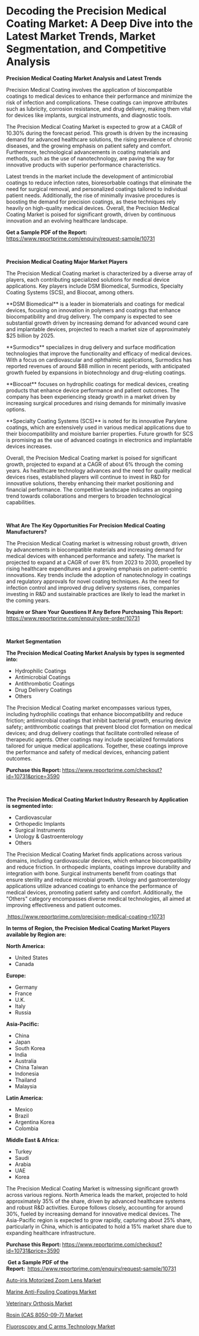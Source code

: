<p><h1>Decoding the Precision Medical Coating Market: A Deep Dive into the Latest Market Trends, Market Segmentation, and Competitive Analysis</h1></p><p><strong>Precision Medical Coating Market Analysis and Latest Trends</strong></p>
<p><p>Precision Medical Coating involves the application of biocompatible coatings to medical devices to enhance their performance and minimize the risk of infection and complications. These coatings can improve attributes such as lubricity, corrosion resistance, and drug delivery, making them vital for devices like implants, surgical instruments, and diagnostic tools.</p><p>The Precision Medical Coating Market is expected to grow at a CAGR of 10.30% during the forecast period. This growth is driven by the increasing demand for advanced healthcare solutions, the rising prevalence of chronic diseases, and the growing emphasis on patient safety and comfort. Furthermore, technological advancements in coating materials and methods, such as the use of nanotechnology, are paving the way for innovative products with superior performance characteristics.</p><p>Latest trends in the market include the development of antimicrobial coatings to reduce infection rates, bioresorbable coatings that eliminate the need for surgical removal, and personalized coatings tailored to individual patient needs. Additionally, the rise of minimally invasive procedures is boosting the demand for precision coatings, as these techniques rely heavily on high-quality medical devices. Overall, the Precision Medical Coating Market is poised for significant growth, driven by continuous innovation and an evolving healthcare landscape.</p></p>
<p><strong>Get a Sample PDF of the Report:&nbsp;</strong> <a href="https://www.reportprime.com/enquiry/request-sample/10731">https://www.reportprime.com/enquiry/request-sample/10731</a></p>
<p>&nbsp;</p>
<p><strong>Precision Medical Coating Major Market Players</strong></p>
<p><p>The Precision Medical Coating market is characterized by a diverse array of players, each contributing specialized solutions for medical device applications. Key players include DSM Biomedical, Surmodics, Specialty Coating Systems (SCS), and Biocoat, among others.</p><p>**DSM Biomedical** is a leader in biomaterials and coatings for medical devices, focusing on innovation in polymers and coatings that enhance biocompatibility and drug delivery. The company is expected to see substantial growth driven by increasing demand for advanced wound care and implantable devices, projected to reach a market size of approximately $25 billion by 2025.</p><p>**Surmodics** specializes in drug delivery and surface modification technologies that improve the functionality and efficacy of medical devices. With a focus on cardiovascular and ophthalmic applications, Surmodics has reported revenues of around $88 million in recent periods, with anticipated growth fueled by expansions in biotechnology and drug-eluting coatings.</p><p>**Biocoat** focuses on hydrophilic coatings for medical devices, creating products that enhance device performance and patient outcomes. The company has been experiencing steady growth in a market driven by increasing surgical procedures and rising demands for minimally invasive options.</p><p>**Specialty Coating Systems (SCS)** is noted for its innovative Parylene coatings, which are extensively used in various medical applications due to their biocompatibility and moisture barrier properties. Future growth for SCS is promising as the use of advanced coatings in electronics and implantable devices increases.</p><p>Overall, the Precision Medical Coating market is poised for significant growth, projected to expand at a CAGR of about 6% through the coming years. As healthcare technology advances and the need for quality medical devices rises, established players will continue to invest in R&D for innovative solutions, thereby enhancing their market positioning and financial performance. The competitive landscape indicates an ongoing trend towards collaborations and mergers to broaden technological capabilities.</p></p>
<p>&nbsp;</p>
<p><strong>What Are The Key Opportunities For Precision Medical Coating Manufacturers?</strong></p>
<p><p>The Precision Medical Coating market is witnessing robust growth, driven by advancements in biocompatible materials and increasing demand for medical devices with enhanced performance and safety. The market is projected to expand at a CAGR of over 8% from 2023 to 2030, propelled by rising healthcare expenditures and a growing emphasis on patient-centric innovations. Key trends include the adoption of nanotechnology in coatings and regulatory approvals for novel coating techniques. As the need for infection control and improved drug delivery systems rises, companies investing in R&D and sustainable practices are likely to lead the market in the coming years.</p></p>
<p><strong>Inquire or Share Your Questions If Any Before Purchasing This Report:</strong> <a href="https://www.reportprime.com/enquiry/pre-order/10731">https://www.reportprime.com/enquiry/pre-order/10731</a></p>
<p>&nbsp;</p>
<p><strong>Market Segmentation</strong></p>
<p><strong>The Precision Medical Coating Market Analysis by types is segmented into:</strong></p>
<p><ul><li>Hydrophilic Coatings</li><li>Antimicrobial Coatings</li><li>Antithrombotic Coatings</li><li>Drug Delivery Coatings</li><li>Others</li></ul></p>
<p><p>The Precision Medical Coating market encompasses various types, including hydrophilic coatings that enhance biocompatibility and reduce friction; antimicrobial coatings that inhibit bacterial growth, ensuring device safety; antithrombotic coatings that prevent blood clot formation on medical devices; and drug delivery coatings that facilitate controlled release of therapeutic agents. Other coatings may include specialized formulations tailored for unique medical applications. Together, these coatings improve the performance and safety of medical devices, enhancing patient outcomes.</p></p>
<p><strong>Purchase this Report:&nbsp;</strong><a href="https://www.reportprime.com/checkout?id=10731&price=3590">https://www.reportprime.com/checkout?id=10731&price=3590</a></p>
<p>&nbsp;</p>
<p><strong>The Precision Medical Coating Market Industry Research by Application is segmented into:</strong></p>
<p><ul><li>Cardiovascular</li><li>Orthopedic Implants</li><li>Surgical Instruments</li><li>Urology & Gastroenterology</li><li>Others</li></ul></p>
<p><p>The Precision Medical Coating Market finds applications across various domains, including cardiovascular devices, which enhance biocompatibility and reduce friction. In orthopedic implants, coatings improve durability and integration with bone. Surgical instruments benefit from coatings that ensure sterility and reduce microbial growth. Urology and gastroenterology applications utilize advanced coatings to enhance the performance of medical devices, promoting patient safety and comfort. Additionally, the "Others" category encompasses diverse medical technologies, all aimed at improving effectiveness and patient outcomes.</p></p>
<p><a href="https://www.reportprime.com/precision-medical-coating-r10731">&nbsp;https://www.reportprime.com/precision-medical-coating-r10731</a></p>
<p><strong>In terms of Region, the Precision Medical Coating Market Players available by Region are:</strong></p>
<p>
    <p> <strong> North America: </strong>
        <ul>
            <li>United States</li>
            <li>Canada</li>
        </ul>
        </p> 
    <p> <strong> Europe: </strong>
        <ul>
            <li>Germany</li>
            <li>France</li>
            <li>U.K.</li>
            <li>Italy</li>
            <li>Russia</li>
        </ul>
        </p> 
    <p> <strong> Asia-Pacific: </strong>
        <ul>
            <li>China</li>
            <li>Japan</li>
            <li>South Korea</li>
            <li>India</li>
            <li>Australia</li>
            <li>China Taiwan</li>
            <li>Indonesia</li>
            <li>Thailand</li>
            <li>Malaysia</li>
        </ul>
        </p> 
    <p> <strong> Latin America: </strong>
        <ul>
            <li>Mexico</li>
            <li>Brazil</li>
            <li>Argentina Korea</li>
            <li>Colombia</li>
        </ul>
        </p> 
    <p> <strong> Middle East & Africa: </strong>
        <ul>
            <li>Turkey</li>
            <li>Saudi</li>
            <li>Arabia</li>
            <li>UAE</li>
            <li>Korea</li>
        </ul>
    </p>
    </p>
<p><p>The Precision Medical Coating Market is witnessing significant growth across various regions. North America leads the market, projected to hold approximately 35% of the share, driven by advanced healthcare systems and robust R&D activities. Europe follows closely, accounting for around 30%, fueled by increasing demand for innovative medical devices. The Asia-Pacific region is expected to grow rapidly, capturing about 25% share, particularly in China, which is anticipated to hold a 15% market share due to expanding healthcare infrastructure.</p></p>
<p><strong>Purchase this Report: </strong><a href="https://www.reportprime.com/checkout?id=10731&price=3590">https://www.reportprime.com/checkout?id=10731&price=3590</a></p>
<p>&nbsp;<strong>Get a Sample PDF of the Report:&nbsp;&nbsp;</strong><a href="https://www.reportprime.com/enquiry/request-sample/10731">https://www.reportprime.com/enquiry/request-sample/10731</a></p>
<p><strong></strong></p>
<p><p><a href="https://issuu.com/reportprime-2/docs/auto-iris-motorized-zoom-lens-marke_84d49c6fa24cfa">Auto-iris Motorized Zoom Lens Market</a></p><p><a href="https://medium.com/@anna.vaughan3423/the-marine-anti-fouling-coatings-market-is-anticipated-to-experience-significant-growth-with-a-b74279f7496f">Marine Anti-Fouling Coatings Market</a></p><p><a href="https://github.com/MegiBogdani1953/Market-Research-Report-List-1/blob/main/veterinary-orthosis-market.md">Veterinary Orthosis Market</a></p><p><a href="https://medium.com/@anna.vaughan3423/the-rosin-cas-8050-09-7-market-industry-provides-a-comprehensive-and-current-analysis-of-the-e745ba2295c2">Rosin (CAS 8050-09-7) Market</a></p><p><a href="https://github.com/juniordelafrance/Market-Research-Report-List-5/blob/main/fluoroscopy-and-c-arms-technology-market.md">Fluoroscopy and C arms Technology Market</a></p></p>